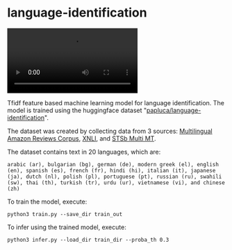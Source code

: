 # language-identification

![Language identification inference demo](demo/language-identification.mp4)

Tfidf feature based machine learning model for language identification. The model is trained using the huggingface dataset "[papluca/language-identification](https://huggingface.co/datasets/papluca/language-identification)". 

The dataset was created by collecting data from 3 sources: [Multilingual Amazon Reviews Corpus](https://huggingface.co/datasets/amazon_reviews_multi), [XNLI](https://huggingface.co/datasets/xnli), and [STSb Multi MT](https://huggingface.co/datasets/stsb_multi_mt).

The dataset contains text in 20 languages, which are:

`
arabic (ar), bulgarian (bg), german (de), modern greek (el), english (en), spanish (es), french (fr), hindi (hi), italian (it), japanese (ja), dutch (nl), polish (pl), portuguese (pt), russian (ru), swahili (sw), thai (th), turkish (tr), urdu (ur), vietnamese (vi), and chinese (zh)
`

To train the model, execute:
```
python3 train.py --save_dir train_out
```

To infer using the trained model, execute:
```
python3 infer.py --load_dir train_dir --proba_th 0.3
```